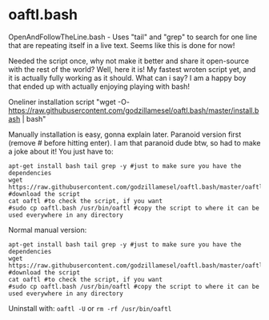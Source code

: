 # oaftl.bash
OpenAndFollowTheLine.bash - Uses "tail" and "grep" to search for one line that are repeating itself in a live text. Seems like this is done for now!


Needed the script once, why not make it better and share it open-source with the rest of the world? Well, here it is! My fastest wroten script yet, and it is actually fully working as it should. What can i say? I am a happy boy that ended up with actually enjoying playing with bash!

Oneliner installation script "wget -O- https://raw.githubusercontent.com/godzillamesel/oaftl.bash/master/install.bash | bash"


Manually installation is easy, gonna explain later.
Paranoid version first (remove # before hitting enter). I am that paranoid dude btw, so had to make a joke about it!
You just have to:
```
apt-get install bash tail grep -y #just to make sure you have the dependencies
wget https://raw.githubusercontent.com/godzillamesel/oaftl.bash/master/oaftl.bash #download the script
cat oaftl #to check the script, if you want
#sudo cp oaftl.bash /usr/bin/oaftl #copy the script to where it can be used everywhere in any directory
```
Normal manual version:
```
apt-get install bash tail grep -y #just to make sure you have the dependencies
wget https://raw.githubusercontent.com/godzillamesel/oaftl.bash/master/oaftl.bash #download the script
cat oaftl #to check the script, if you want
#sudo cp oaftl.bash /usr/bin/oaftl #copy the script to where it can be used everywhere in any directory
```

Uninstall with:
```oaftl -U```
or
```rm -rf /usr/bin/oaftl```
